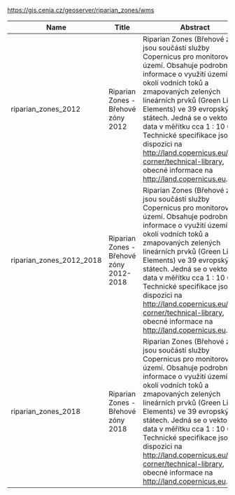 https://gis.cenia.cz/geoserver/riparian_zones/wms

|Name|Title|Abstract|
|--|--|--|
|riparian_zones_2012|Riparian Zones - Břehové zóny 2012|Riparian Zones (Břehové zóny) jsou součástí služby Copernicus pro monitorování území. Obsahuje podrobné informace o využití území v okolí vodních toků a zmapovaných zelených lineárních prvků (Green Linear Elements) ve 39 evropských státech. Jedná se o vektorová data v měřítku cca 1 : 10 000. Technické specifikace jsou k dispozici na http://land.copernicus.eu/user-corner/technical-library, obecné informace na http://land.copernicus.eu.|
|riparian_zones_2012_2018|Riparian Zones - Břehové zóny 2012-2018|Riparian Zones (Břehové zóny) jsou součástí služby Copernicus pro monitorování území. Obsahuje podrobné informace o využití území v okolí vodních toků a zmapovaných zelených lineárních prvků (Green Linear Elements) ve 39 evropských státech. Jedná se o vektorová data v měřítku cca 1 : 10 000. Technické specifikace jsou k dispozici na http://land.copernicus.eu/user-corner/technical-library, obecné informace na http://land.copernicus.eu.|
|riparian_zones_2018|Riparian Zones - Břehové zóny 2018|Riparian Zones (Břehové zóny) jsou součástí služby Copernicus pro monitorování území. Obsahuje podrobné informace o využití území v okolí vodních toků a zmapovaných zelených lineárních prvků (Green Linear Elements) ve 39 evropských státech. Jedná se o vektorová data v měřítku cca 1 : 10 000. Technické specifikace jsou k dispozici na http://land.copernicus.eu/user-corner/technical-library, obecné informace na http://land.copernicus.eu.|
